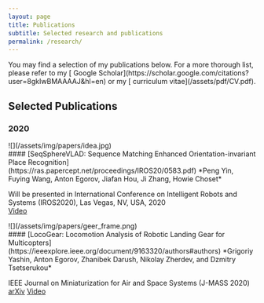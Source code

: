 ```yaml
---
layout: page
title: Publications
subtitle: Selected research and publications
permalink: /research/
---
```


<div class="pretty-links">

<div class="lead lead-about">You may find a selection of my publications below. For a more thorough list, please refer to my [<i class="fa fa-flask"></i>
 Google Scholar](https://scholar.google.com/citations?user=8gkIwBMAAAAJ&hl=en) or my [<i class="fa fa-file-text" aria-hidden="true"></i> curriculum vitae](/assets/pdf/CV.pdf).
</div>


## Selected Publications

### 2020
<div class="grid">
<div class="unit one-third pub_img">
![](/assets/img/papers/idea.jpg)
</div>
<div class="unit two-thirds">
#### [SeqSphereVLAD: Sequence Matching Enhanced Orientation-invariant Place Recognition](https://ras.papercept.net/proceedings/IROS20/0583.pdf)
*Peng Yin, Fuying Wang, Anton Egorov, Jiafan Hou, Ji Zhang, Howie Choset*

Will be presented in International Conference on Intelligent Robots and Systems (IROS2020), Las Vegas, NV, USA, 2020  
[<i class="fa fa-youtube"></i> Video](https://www.youtube.com/watch?v=MB3CF2yy2EU)

</div>
</div>

<div class="grid">
<div class="unit half pub_img">
![](/assets/img/papers/geer_frame.png)
</div>
<div class="unit half">
#### [LocoGear: Locomotion Analysis of Robotic Landing Gear for Multicopters](https://ieeexplore.ieee.org/document/9163320/authors#authors)
*Grigoriy Yashin, Anton Egorov, Zhanibek Darush, Nikolay Zherdev, and Dzmitry Tsetserukou* 

IEEE Journal on Miniaturization for Air and Space Systems (J-MASS 2020)
[<i class="fa fa-newspaper-o"></i> arXiv](https://ieeexplore.ieee.org/document/9163320/authors#authors)
[<i class="fa fa-youtube"></i> Video](https://www.youtube.com/watch?v=Ug_XYDpnKl0)
</div>
</div>

